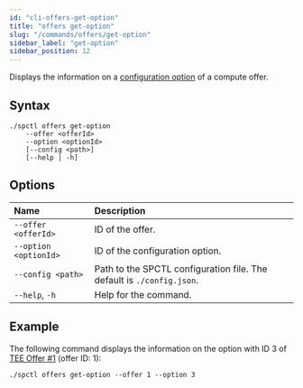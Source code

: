 ```yaml
---
id: "cli-offers-get-option"
title: "offers get-option"
slug: "/commands/offers/get-option"
sidebar_label: "get-option"
sidebar_position: 12
---
```


Displays the information on a [configuration option](/fundamentals/slots) of a <a id="offer"><span className="dashed-underline">compute offer</span></a>.

## Syntax

```
./spctl offers get-option
    --offer <offerId>
    --option <optionId>
    [--config <path>]
    [--help | -h]
```

## Options

| **Name** | **Description** |
| :- | :- |
| `--offer <offerId>` | ID of the offer. |
| `--option <optionId>` | ID of the configuration option. |
| `--config <path>` | Path to the SPCTL configuration file. The default is `./config.json`. |
| `--help`, `-h` | Help for the command. |

## Example

The following command displays the information on the option with ID 3 of [TEE Offer #1](https://marketplace.superprotocol.com/compute?offerId=1) (offer ID: 1):

```
./spctl offers get-option --offer 1 --option 3
```